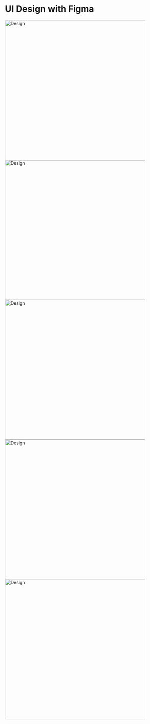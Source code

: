 # UI Design with Figma
<p>
  <img src="UI/HomePage.png" title="Design" width="450" style="display: inline-block; margin: 0 auto; max-width: 450px; vertical-align:top;">
  <img src="UI/CourseList.png" title="Design" width="450" style="display: inline-block; margin: 0 auto; max-width: 450px; vertical-align:top;">
  <img src="UI/CourseDetail.png" title="Design" width="450" style="display: inline-block; margin: 0 auto; max-width: 450px; vertical-align:top;">
   <img src="UI/Sign In.png" title="Design" width="450" style="display: inline-block; margin: 0 auto; max-width: 450px; vertical-align:top;">
   <img src="UI/Sign Up.png" title="Design" width="450" style="display: inline-block; margin: 0 auto; max-width: 450px; vertical-align:top;">
<p>

